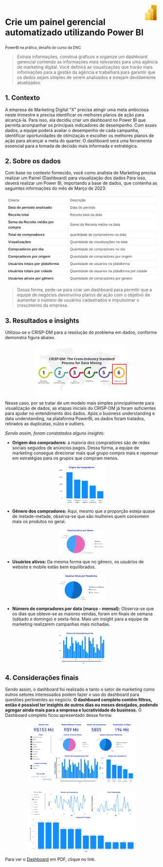 <img align="right" width="50" height="50" src="images/powerBI.png"/>

# Crie um painel gerencial automatizado utilizando Power BI

<sub> PowerBI na prática, desafio do curso da DNC. </sub>

> Extraia informações, construa gráficos e organize um dashboard gerencial contendo as informações mais relevantes para uma agência de marketing digital. Você definirá as visualizações que trarão mais informações para a gestão da agência e trabalhará para garantir que os dados sejam simples de serem analisados e estejam devidamente atualizados.

## 1. Contexto

A empresa de Marketing Digital "X" precisa atingir uma meta ambiciosa neste
trimestre e precisa identificar os melhores planos de ação para alcançá-la. Para
isso, ela decidiu criar um dashboard no Power BI que permita acompanhar os
principais indicadores de desempenho. Com esses dados, a equipe poderá avaliar o
desempenho de cada campanha, identificar oportunidades de otimização e escolher
os melhores planos de ação para alcançar a meta do quarter. O dashboard será
uma ferramenta essencial para a tomada de decisão mais informada e estratégica.

## 2. Sobre os dados

Com base no contexto fornecido, você como analista de Marketing precisa realizar
um Painel (Dashboard) para visualização dos dados
Para isso, deverá realizar um Power BI, importando a base de dados, que contenha
as seguintes informações do mês de Março de 2023:
<br>

<img align="center" src="images/table.png"/>

> Dessa forma, pede-se para criar um dashboard para permitir que a
equipe de negócios desenvolva planos de ação com o objetivo de aumentar o
número de usuários cadastrados e impulsionar o crescimento da empresa.

## 3. Resultados e insights

Utilizou-se o CRISP-DM para a resolução do problema em dados, conforme demonstra figura abaixo.

<img align="center" src="images/crisp_DM.png" style="width: 60%; max-width: 400px; display: block; margin: 0 auto;"/>

Nesse caso, por se tratar de um modelo mais simples principalmente para visualização de dados, as etapas iniciais do CRISP-DM já foram suficientes para ajudar no entendimento dos dados. Após o business understanding e data understanding,
na plataforma PowerBI, os dados foram tratados, retirados as duplicatas, nulos e outliers.

*Sendo assim, foram constatados alguns insights:*

  - **Origem dos compradores:** a maioria dos compradores são de redes sociais seguidos de anúncios pagos. Dessa forma, a equipe de marketing consegue direcionar mais qual grupo compra mais e repensar em estratégias para os grupos que compram menos.

<img src="images/compradores.png" style="width: 30%; max-width: 400px; display: block; margin: 0 auto;"/>

  - **Gênero dos compradores:** Aqui, mesmo que a proporção esteja quase de metade-metade, observa-se que são mulheres quem consomem mais os produtos no geral.

 <img src="images/genero.png" style="width: 30%; max-width: 400px; display: block; margin: 0 auto;"/>

  - **Usuários ativos:** Da mesma forma que no gênero, os usuários de website e mobile estão bem equilibrados.

  <img src="images/usuarios_ativos.png" style="width: 30%; max-width: 400px; display: block; margin: 0 auto;"/>

  - **Número de compradores por data (março - mensal):** Observa-se que os dias que obteve-se as maiores vendas, foram em finais de semana (sábado e domingo) e sexta-feira. Mais um insight para a equipe de marketing realizarem campanhas mais nichadas.

<img src="images/numero_compradores.png" style="width: 30%; max-width: 400px; display: block; margin: 0 auto;"/>

## 4. Considerações finais

Sendo assim, o dashboard foi realizado e tanto o setor de marketing como outros setores interessados podem fazer o uso do dashboard para questões pertinentes ao negócio. **O dashboard completo contêm filtros, então é possível ter insights de outros dias ou meses desejados, podendo agregar ainda mais para a empresa e lucratividade do business.** O Dashboard completo ficou apresentado dessa forma:

<img src="images/dash_completo_1.png" style="width: 70%; max-width: 400px; display: block; margin: 0 auto;"/>

<br>

<img src="images/dash_completo_2.png" style="width: 70%; max-width: 400px; display: block; margin: 0 auto;"/>

Para ver o [Dashboard](https://github.com/gcesarmelo7/powerBI_case/blob/main/dashboard/dashboard_all.pdf) em PDF, clique no link.


   
 






